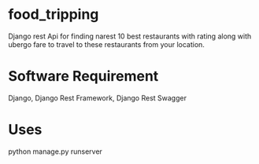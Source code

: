 # food_tripping

Django rest Api for finding narest 10 best restaurants with rating along with ubergo fare to travel to these restaurants from your location.


# Software Requirement

Django,
Django Rest Framework,
Django Rest Swagger

# Uses
python manage.py runserver

